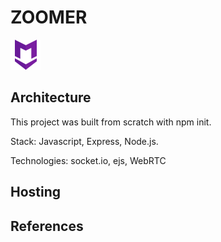 # ZOOMER
![alt text](https://github.com/adam-p/markdown-here/raw/master/src/common/images/icon48.png "Logo Title Text 1")

## Architecture
This project was built from scratch with npm init. 

Stack: Javascript, Express, Node.js.

Technologies: socket.io, ejs, WebRTC

## Hosting

## References
